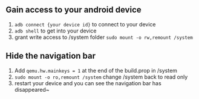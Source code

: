 ## Gain access to your android device

1. ```adb connect {your device id}``` to connect to your device
2. ```adb shell``` to get into your device
3. grant write access to /system folder ```sudo mount -o rw,remount /system```


## Hide the navigation bar
1. Add ```qemu.hw.mainkeys = 1``` at the end of the build.prop in /system
2. ```sudo mount -o ro,remount /system``` change /system back to read only
3. restart your device and you can see the navigation bar has disappeared~
